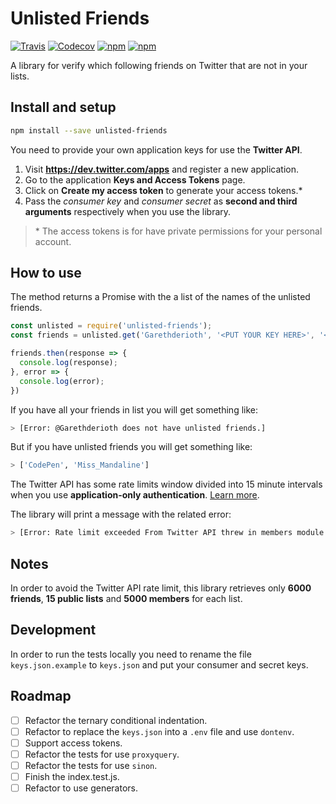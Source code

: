 # Unlisted Friends
[![Travis](https://img.shields.io/travis/garethderioth/unlisted-friends.svg)](https://travis-ci.org/garethderioth/unlisted-friends)
[![Codecov](https://img.shields.io/codecov/c/github/garethderioth/unlisted-friends.svg)](https://codecov.io/github/garethderioth/unlisted-friends)
[![npm](https://img.shields.io/npm/v/unlisted-friends.svg)](https://www.npmjs.com/package/unlisted-friends)
[![npm](https://img.shields.io/npm/dt/unlisted-friends.svg)](https://www.npmjs.com/package/unlisted-friends)

A library for verify which following friends on Twitter that are not in your lists.

## Install and setup
```bash
npm install --save unlisted-friends
```
You need to provide your own application keys for use the **Twitter API**.

1. Visit **https://dev.twitter.com/apps** and register a new application.
2. Go to the application **Keys and Access Tokens** page.
3. Click on **Create my access token** to generate your access tokens.\*
4. Pass the _consumer key_ and _consumer secret_ as **second and third arguments** respectively when you use the library.

>\* The access tokens is for have private permissions for your personal account.

## How to use
The method returns a Promise with the a list of the names of the unlisted friends.
```javascript
const unlisted = require('unlisted-friends');
const friends = unlisted.get('Garethderioth', '<PUT YOUR KEY HERE>', '<PUT YOUR SECRET HERE>');

friends.then(response => {
  console.log(response);
}, error => {
  console.log(error);
})
```

If you have all your friends in list you will get something like:
```bash
> [Error: @Garethderioth does not have unlisted friends.]
```
But if you have unlisted friends you will get something like:
```bash
> ['CodePen', 'Miss_Mandaline']
```

The Twitter API has some rate limits window divided into 15 minute intervals when you use **application-only authentication**. [Learn more](https://dev.twitter.com/rest/public/rate-limiting).

The library will print a message with the related error:

```bash
> [Error: Rate limit exceeded From Twitter API threw in members module.]
```

## Notes
In order to avoid the Twitter API rate limit, this library retrieves only **6000 friends**, **15 public lists** and **5000 members** for each list.

## Development
In order to run the tests locally you need to rename the file `keys.json.example` to `keys.json` and put your consumer and secret keys.

## Roadmap
- [ ] Refactor the ternary conditional indentation.
- [ ] Refactor to replace the `keys.json` into a `.env` file and use `dontenv`.
- [ ] Support access tokens.
- [ ] Refactor the tests for use `proxyquery`.
- [ ] Refactor the tests for use `sinon`.
- [ ] Finish the index.test.js.
- [ ] Refactor to use generators.
